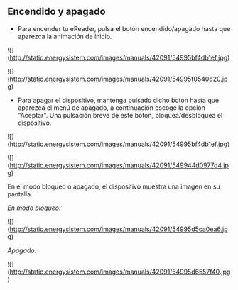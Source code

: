 ## Encendido y apagado

- Para encender tu eReader, pulsa el botón encendido/apagado hasta que aparezca la animación de inicio.

![] (http://static.energysistem.com/images/manuals/42091/54995bf4db1ef.jpg)

![] (http://static.energysistem.com/images/manuals/42091/54995f0540d20.jpg)

- Para apagar el dispositivo, mantenga pulsado dicho botón hasta que aparezca el menú de apagado, a continuación escoge la opción "Aceptar". Una pulsación breve de este botón, bloquea/desbloquea el dispositivo. 

![] (http://static.energysistem.com/images/manuals/42091/54995bf4db1ef.jpg)

![] (http://static.energysistem.com/images/manuals/42091/549944d0977d4.jpg)

En el modo bloqueo o apagado, el dispositivo muestra una imagen en su pantalla.

*En modo bloqueo:*

![] (http://static.energysistem.com/images/manuals/42091/54995d5ca0ea6.jpg)

*Apagado:*

![] (http://static.energysistem.com/images/manuals/42091/54995d6557f40.jpg)
